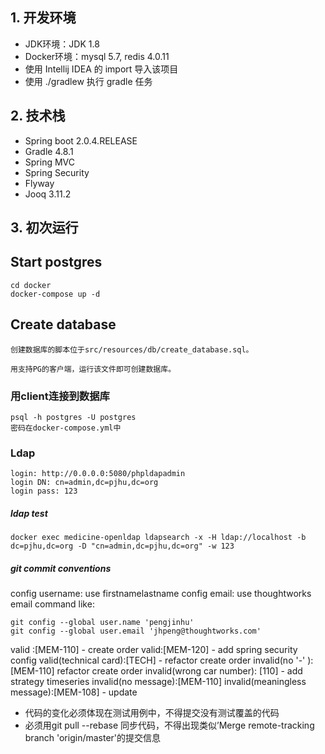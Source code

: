 ## 1. 开发环境

- JDK环境：JDK 1.8
- Docker环境：mysql 5.7, redis 4.0.11
- 使用 Intellij IDEA 的 import 导入该项目
- 使用 ./gradlew 执行 gradle 任务


## 2. 技术栈

- Spring boot 2.0.4.RELEASE
- Gradle 4.8.1
- Spring MVC
- Spring Security
- Flyway
- Jooq 3.11.2

## 3. 初次运行

## Start postgres
```$xslt
cd docker
docker-compose up -d
```

## Create database
```$xslt
创建数据库的脚本位于src/resources/db/create_database.sql。

用支持PG的客户端，运行该文件即可创建数据库。
```

### 用client连接到数据库

```
psql -h postgres -U postgres
密码在docker-compose.yml中
```


### Ldap
```$xslt
login: http://0.0.0.0:5080/phpldapadmin
login DN: cn=admin,dc=pjhu,dc=org
login pass: 123
```

##### ldap test
```$xslt
docker exec medicine-openldap ldapsearch -x -H ldap://localhost -b dc=pjhu,dc=org -D "cn=admin,dc=pjhu,dc=org" -w 123
```


##### git commit conventions
config username: use firstnamelastname
config email: use thoughtworks email
command like:
```
git config --global user.name 'pengjinhu'
git config --global user.email 'jhpeng@thoughtworks.com'
```

valid :[MEM-110] - create order
valid:[MEM-120] - add spring security config
valid(technical card)​:[TECH] - refactor create order
invalid(no '-' )​: [MEM-110] refactor create order
invalid(wrong car number)​: [110] - add strategy timeseries 
invalid(no message)​:[MEM-110] 
invalid(meaningless message)​:[MEM-108] - update

- 代码的变化必须体现在测试用例中，不得提交没有测试覆盖的代码
- 必须用git pull --rebase 同步代码，不得出现类似’Merge remote-tracking branch 'origin/master'的提交信息
            
